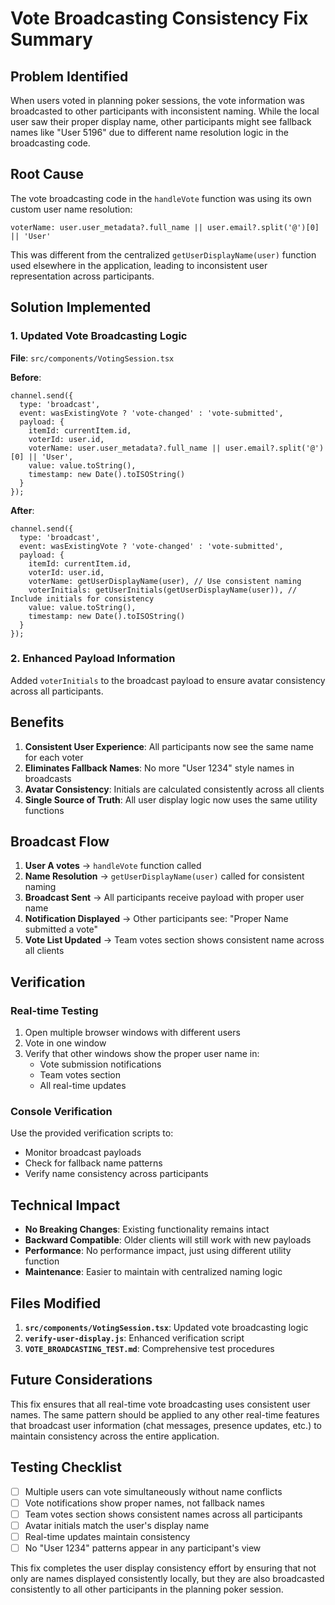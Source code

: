 # Vote Broadcasting Consistency Fix Summary

## Problem Identified
When users voted in planning poker sessions, the vote information was broadcasted to other participants with inconsistent naming. While the local user saw their proper display name, other participants might see fallback names like "User 5196" due to different name resolution logic in the broadcasting code.

## Root Cause
The vote broadcasting code in the `handleVote` function was using its own custom user name resolution:
```tsx
voterName: user.user_metadata?.full_name || user.email?.split('@')[0] || 'User'
```

This was different from the centralized `getUserDisplayName(user)` function used elsewhere in the application, leading to inconsistent user representation across participants.

## Solution Implemented

### 1. Updated Vote Broadcasting Logic
**File**: `src/components/VotingSession.tsx`

**Before**:
```tsx
channel.send({
  type: 'broadcast',
  event: wasExistingVote ? 'vote-changed' : 'vote-submitted',
  payload: {
    itemId: currentItem.id,
    voterId: user.id,
    voterName: user.user_metadata?.full_name || user.email?.split('@')[0] || 'User',
    value: value.toString(),
    timestamp: new Date().toISOString()
  }
});
```

**After**:
```tsx
channel.send({
  type: 'broadcast',
  event: wasExistingVote ? 'vote-changed' : 'vote-submitted',
  payload: {
    itemId: currentItem.id,
    voterId: user.id,
    voterName: getUserDisplayName(user), // Use consistent naming
    voterInitials: getUserInitials(getUserDisplayName(user)), // Include initials for consistency
    value: value.toString(),
    timestamp: new Date().toISOString()
  }
});
```

### 2. Enhanced Payload Information
Added `voterInitials` to the broadcast payload to ensure avatar consistency across all participants.

## Benefits

1. **Consistent User Experience**: All participants now see the same name for each voter
2. **Eliminates Fallback Names**: No more "User 1234" style names in broadcasts
3. **Avatar Consistency**: Initials are calculated consistently across all clients
4. **Single Source of Truth**: All user display logic now uses the same utility functions

## Broadcast Flow

1. **User A votes** → `handleVote` function called
2. **Name Resolution** → `getUserDisplayName(user)` called for consistent naming
3. **Broadcast Sent** → All participants receive payload with proper user name
4. **Notification Displayed** → Other participants see: "Proper Name submitted a vote"
5. **Vote List Updated** → Team votes section shows consistent name across all clients

## Verification

### Real-time Testing
1. Open multiple browser windows with different users
2. Vote in one window
3. Verify that other windows show the proper user name in:
   - Vote submission notifications
   - Team votes section
   - All real-time updates

### Console Verification
Use the provided verification scripts to:
- Monitor broadcast payloads
- Check for fallback name patterns
- Verify name consistency across participants

## Technical Impact

- **No Breaking Changes**: Existing functionality remains intact
- **Backward Compatible**: Older clients will still work with new payloads
- **Performance**: No performance impact, just using different utility function
- **Maintenance**: Easier to maintain with centralized naming logic

## Files Modified

1. **`src/components/VotingSession.tsx`**: Updated vote broadcasting logic
2. **`verify-user-display.js`**: Enhanced verification script
3. **`VOTE_BROADCASTING_TEST.md`**: Comprehensive test procedures

## Future Considerations

This fix ensures that all real-time vote broadcasting uses consistent user names. The same pattern should be applied to any other real-time features that broadcast user information (chat messages, presence updates, etc.) to maintain consistency across the entire application.

## Testing Checklist

- [ ] Multiple users can vote simultaneously without name conflicts
- [ ] Vote notifications show proper names, not fallback names
- [ ] Team votes section shows consistent names across all participants
- [ ] Avatar initials match the user's display name
- [ ] Real-time updates maintain consistency
- [ ] No "User 1234" patterns appear in any participant's view

This fix completes the user display consistency effort by ensuring that not only are names displayed consistently locally, but they are also broadcasted consistently to all other participants in the planning poker session.
